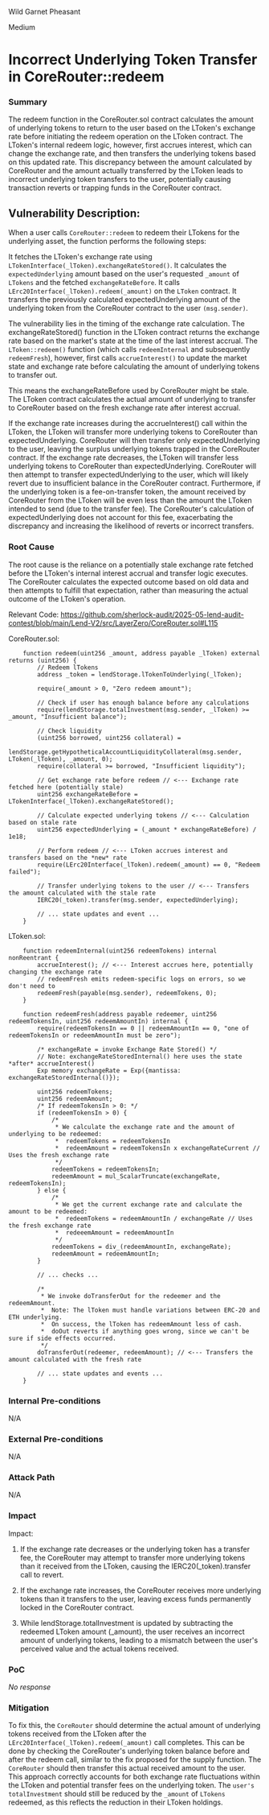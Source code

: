 Wild Garnet Pheasant

Medium

# Incorrect Underlying Token Transfer in CoreRouter::redeem

### Summary

The redeem function in the CoreRouter.sol contract calculates the amount of underlying tokens to return to the user based on the LToken's exchange rate before initiating the redeem operation on the LToken contract. The LToken's internal redeem logic, however, first accrues interest, which can change the exchange rate, and then transfers the underlying tokens based on this updated rate. This discrepancy between the amount calculated by CoreRouter and the amount actually transferred by the LToken leads to incorrect underlying token transfers to the user, potentially causing transaction reverts or trapping funds in the CoreRouter contract.

## Vulnerability Description:

When a user calls `CoreRouter::redeem` to redeem their LTokens for the underlying asset, the function performs the following steps:

It fetches the LToken's exchange rate using `LTokenInterface(_lToken).exchangeRateStored()`.
It calculates the `expectedUnderlying` amount based on the user's requested `_amount` of `LTokens` and the fetched `exchangeRateBefore`.
It calls `LErc20Interface(_lToken).redeem(_amount)` on the `LToken` contract.
It transfers the previously calculated expectedUnderlying amount of the underlying token from the CoreRouter contract to the user `(msg.sender)`.

The vulnerability lies in the timing of the exchange rate calculation. The exchangeRateStored() function in the LToken contract returns the exchange rate based on the market's state at the time of the last interest accrual. The `LToken::redeem()` function (which calls `redeemInternal` and subsequently `redeemFresh`), however, first calls `accrueInterest()` to update the market state and exchange rate before calculating the amount of underlying tokens to transfer out.

This means the exchangeRateBefore used by CoreRouter might be stale. The LToken contract calculates the actual amount of underlying to transfer to CoreRouter based on the fresh exchange rate after interest accrual.

If the exchange rate increases during the accrueInterest() call within the LToken, the LToken will transfer more underlying tokens to CoreRouter than expectedUnderlying. CoreRouter will then transfer only expectedUnderlying to the user, leaving the surplus underlying tokens trapped in the CoreRouter contract.
If the exchange rate decreases, the LToken will transfer less underlying tokens to CoreRouter than expectedUnderlying. CoreRouter will then attempt to transfer expectedUnderlying to the user, which will likely revert due to insufficient balance in the CoreRouter contract.
Furthermore, if the underlying token is a fee-on-transfer token, the amount received by CoreRouter from the LToken will be even less than the amount the LToken intended to send (due to the transfer fee). The CoreRouter's calculation of expectedUnderlying does not account for this fee, exacerbating the discrepancy and increasing the likelihood of reverts or incorrect transfers.


### Root Cause

The root cause is the reliance on a potentially stale exchange rate fetched before the LToken's internal interest accrual and transfer logic executes. The CoreRouter calculates the expected outcome based on old data and then attempts to fulfill that expectation, rather than measuring the actual outcome of the LToken's operation.

Relevant Code: https://github.com/sherlock-audit/2025-05-lend-audit-contest/blob/main/Lend-V2/src/LayerZero/CoreRouter.sol#L115

CoreRouter.sol:

```solidity
    function redeem(uint256 _amount, address payable _lToken) external returns (uint256) {
        // Redeem lTokens
        address _token = lendStorage.lTokenToUnderlying(_lToken);

        require(_amount > 0, "Zero redeem amount");

        // Check if user has enough balance before any calculations
        require(lendStorage.totalInvestment(msg.sender, _lToken) >= _amount, "Insufficient balance");

        // Check liquidity
        (uint256 borrowed, uint256 collateral) =
            lendStorage.getHypotheticalAccountLiquidityCollateral(msg.sender, LToken(_lToken), _amount, 0);
        require(collateral >= borrowed, "Insufficient liquidity");

        // Get exchange rate before redeem // <--- Exchange rate fetched here (potentially stale)
        uint256 exchangeRateBefore = LTokenInterface(_lToken).exchangeRateStored();

        // Calculate expected underlying tokens // <--- Calculation based on stale rate
        uint256 expectedUnderlying = (_amount * exchangeRateBefore) / 1e18;

        // Perform redeem // <--- LToken accrues interest and transfers based on the *new* rate
        require(LErc20Interface(_lToken).redeem(_amount) == 0, "Redeem failed");

        // Transfer underlying tokens to the user // <--- Transfers the amount calculated with the stale rate
        IERC20(_token).transfer(msg.sender, expectedUnderlying);

        // ... state updates and event ...
    }
```
LToken.sol:

```solidity
    function redeemInternal(uint256 redeemTokens) internal nonReentrant {
        accrueInterest(); // <--- Interest accrues here, potentially changing the exchange rate
        // redeemFresh emits redeem-specific logs on errors, so we don't need to
        redeemFresh(payable(msg.sender), redeemTokens, 0);
    }

    function redeemFresh(address payable redeemer, uint256 redeemTokensIn, uint256 redeemAmountIn) internal {
        require(redeemTokensIn == 0 || redeemAmountIn == 0, "one of redeemTokensIn or redeemAmountIn must be zero");

        /* exchangeRate = invoke Exchange Rate Stored() */
        // Note: exchangeRateStoredInternal() here uses the state *after* accrueInterest()
        Exp memory exchangeRate = Exp({mantissa: exchangeRateStoredInternal()});

        uint256 redeemTokens;
        uint256 redeemAmount;
        /* If redeemTokensIn > 0: */
        if (redeemTokensIn > 0) {
            /*
             * We calculate the exchange rate and the amount of underlying to be redeemed:
             *  redeemTokens = redeemTokensIn
             *  redeemAmount = redeemTokensIn x exchangeRateCurrent // Uses the fresh exchange rate
             */
            redeemTokens = redeemTokensIn;
            redeemAmount = mul_ScalarTruncate(exchangeRate, redeemTokensIn);
        } else {
            /*
             * We get the current exchange rate and calculate the amount to be redeemed:
             *  redeemTokens = redeemAmountIn / exchangeRate // Uses the fresh exchange rate
             *  redeeemAmount = redeemAmountIn
             */
            redeemTokens = div_(redeemAmountIn, exchangeRate);
            redeemAmount = redeemAmountIn;
        }

        // ... checks ...

        /*
         * We invoke doTransferOut for the redeemer and the redeemAmount.
         *  Note: The lToken must handle variations between ERC-20 and ETH underlying.
         *  On success, the lToken has redeemAmount less of cash.
         *  doOut reverts if anything goes wrong, since we can't be sure if side effects occurred.
         */
        doTransferOut(redeemer, redeemAmount); // <--- Transfers the amount calculated with the fresh rate

        // ... state updates and events ...
    }
```

### Internal Pre-conditions

N/A

### External Pre-conditions

N/A

### Attack Path

N/A

### Impact

Impact:

1. If the exchange rate decreases or the underlying token has a transfer fee, the CoreRouter may attempt to transfer more underlying tokens than it received from the LToken, causing the IERC20(_token).transfer call to revert.

2. If the exchange rate increases, the CoreRouter receives more underlying tokens than it transfers to the user, leaving excess funds permanently locked in the CoreRouter contract.

3. While lendStorage.totalInvestment is updated by subtracting the redeemed LToken amount (_amount), the user receives an incorrect amount of underlying tokens, leading to a mismatch between the user's perceived value and the actual tokens received.

### PoC

_No response_

### Mitigation

To fix this, the `CoreRouter` should determine the actual amount of underlying tokens received from the LToken after the `LErc20Interface(_lToken).redeem(_amount)` call completes. This can be done by checking the CoreRouter's underlying token balance before and after the redeem call, similar to the fix proposed for the supply function. The `CoreRouter` should then transfer this actual received amount to the user. This approach correctly accounts for both exchange rate fluctuations within the LToken and potential transfer fees on the underlying token. The `user's totalInvestment` should still be reduced by the `_amount` of `LTokens` redeemed, as this reflects the reduction in their LToken holdings.